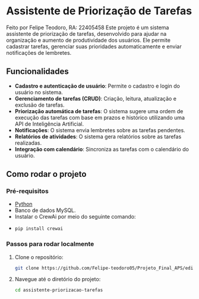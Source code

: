 # Assistente de Priorização de Tarefas

Feito por Felipe Teodoro, RA: 22405458
Este projeto é um sistema assistente de priorização de tarefas, desenvolvido para ajudar na organização e aumento de produtividade dos usuários. Ele permite cadastrar tarefas, gerenciar suas prioridades automaticamente e enviar notificações de lembretes.

## Funcionalidades

- **Cadastro e autenticação de usuário**: Permite o cadastro e login do usuário no sistema.
- **Gerenciamento de tarefas (CRUD)**: Criação, leitura, atualização e exclusão de tarefas.
- **Priorização automática de tarefas**: O sistema sugere uma ordem de execução das tarefas com base em prazos e histórico utilizando uma API de Inteligência Artificial.
- **Notificações**: O sistema envia lembretes sobre as tarefas pendentes.
- **Relatórios de atividades**: O sistema gera relatórios sobre as tarefas realizadas.
- **Integração com calendário**: Sincroniza as tarefas com o calendário do usuário.

## Como rodar o projeto

### Pré-requisitos
- [Python](https://www.python.org/)
- Banco de dados MySQL.
- Instalar o CrewAi por meio do seguinte comando:
- ```bash
  pip install crewai
  ```
  
### Passos para rodar localmente

1. Clone o repositório:

    ```bash
    git clone https://github.com/Felipe-teodoro05/Projeto_Final_APS/edit/master/README.md
    ```

2. Navegue até o diretório do projeto:

    ```bash
    cd assistente-priorizacao-tarefas
    ```



